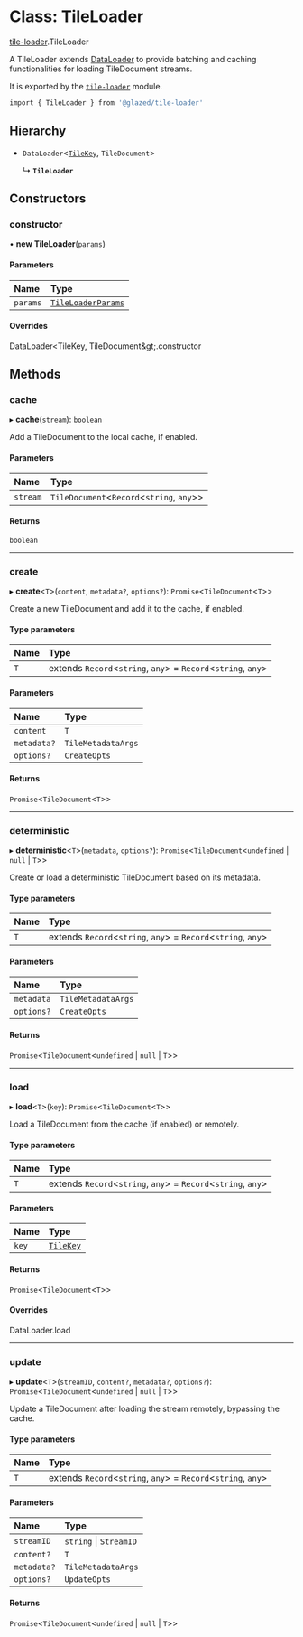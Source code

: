 # Class: TileLoader

[tile-loader](../modules/tile_loader.md).TileLoader

A TileLoader extends [DataLoader](https://github.com/graphql/dataloader) to provide
batching and caching functionalities for loading TileDocument streams.

It is exported by the [`tile-loader`](../modules/tile_loader.md) module.

```sh
import { TileLoader } from '@glazed/tile-loader'
```

## Hierarchy

- `DataLoader`<[`TileKey`](../modules/tile_loader.md#tilekey), `TileDocument`\>

  ↳ **`TileLoader`**

## Constructors

### constructor

• **new TileLoader**(`params`)

#### Parameters

| Name | Type |
| :------ | :------ |
| `params` | [`TileLoaderParams`](../modules/tile_loader.md#tileloaderparams) |

#### Overrides

DataLoader&lt;TileKey, TileDocument\&gt;.constructor

## Methods

### cache

▸ **cache**(`stream`): `boolean`

Add a TileDocument to the local cache, if enabled.

#### Parameters

| Name | Type |
| :------ | :------ |
| `stream` | `TileDocument`<`Record`<`string`, `any`\>\> |

#### Returns

`boolean`

___

### create

▸ **create**<`T`\>(`content`, `metadata?`, `options?`): `Promise`<`TileDocument`<`T`\>\>

Create a new TileDocument and add it to the cache, if enabled.

#### Type parameters

| Name | Type |
| :------ | :------ |
| `T` | extends `Record`<`string`, `any`\> = `Record`<`string`, `any`\> |

#### Parameters

| Name | Type |
| :------ | :------ |
| `content` | `T` |
| `metadata?` | `TileMetadataArgs` |
| `options?` | `CreateOpts` |

#### Returns

`Promise`<`TileDocument`<`T`\>\>

___

### deterministic

▸ **deterministic**<`T`\>(`metadata`, `options?`): `Promise`<`TileDocument`<`undefined` \| ``null`` \| `T`\>\>

Create or load a deterministic TileDocument based on its metadata.

#### Type parameters

| Name | Type |
| :------ | :------ |
| `T` | extends `Record`<`string`, `any`\> = `Record`<`string`, `any`\> |

#### Parameters

| Name | Type |
| :------ | :------ |
| `metadata` | `TileMetadataArgs` |
| `options?` | `CreateOpts` |

#### Returns

`Promise`<`TileDocument`<`undefined` \| ``null`` \| `T`\>\>

___

### load

▸ **load**<`T`\>(`key`): `Promise`<`TileDocument`<`T`\>\>

Load a TileDocument from the cache (if enabled) or remotely.

#### Type parameters

| Name | Type |
| :------ | :------ |
| `T` | extends `Record`<`string`, `any`\> = `Record`<`string`, `any`\> |

#### Parameters

| Name | Type |
| :------ | :------ |
| `key` | [`TileKey`](../modules/tile_loader.md#tilekey) |

#### Returns

`Promise`<`TileDocument`<`T`\>\>

#### Overrides

DataLoader.load

___

### update

▸ **update**<`T`\>(`streamID`, `content?`, `metadata?`, `options?`): `Promise`<`TileDocument`<`undefined` \| ``null`` \| `T`\>\>

Update a TileDocument after loading the stream remotely, bypassing the cache.

#### Type parameters

| Name | Type |
| :------ | :------ |
| `T` | extends `Record`<`string`, `any`\> = `Record`<`string`, `any`\> |

#### Parameters

| Name | Type |
| :------ | :------ |
| `streamID` | `string` \| `StreamID` |
| `content?` | `T` |
| `metadata?` | `TileMetadataArgs` |
| `options?` | `UpdateOpts` |

#### Returns

`Promise`<`TileDocument`<`undefined` \| ``null`` \| `T`\>\>
